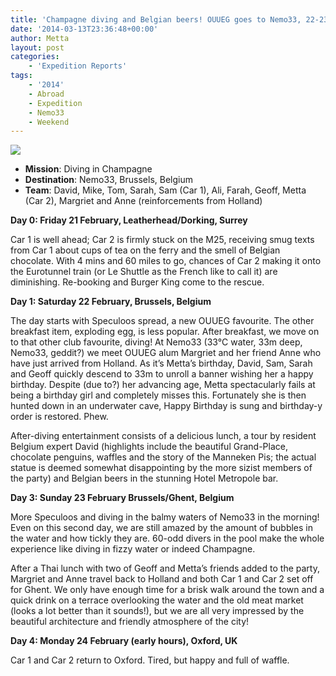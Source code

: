 ```yaml
---
title: 'Champagne diving and Belgian beers! OUUEG goes to Nemo33, 22-23rd February 2014'
date: '2014-03-13T23:36:48+00:00'
author: Metta
layout: post
categories:
    - 'Expedition Reports'
tags:
    - '2014'
    - Abroad
    - Expedition
    - Nemo33
    - Weekend
---
```


![](http://ouueg.com/wp-content/uploads/2014/03/bruxelles21.jpg)

- **Mission**: Diving in Champagne
- **Destination**: Nemo33, Brussels, Belgium
- **Team**: David, Mike, Tom, Sarah, Sam (Car 1), Ali, Farah, Geoff, Metta (Car 2), Margriet and Anne (reinforcements from Holland)

**Day 0: Friday 21 February, Leatherhead/Dorking, Surrey**

Car 1 is well ahead; Car 2 is firmly stuck on the M25, receiving smug texts from Car 1 about cups of tea on the ferry and the smell of Belgian chocolate. With 4 mins and 60 miles to go, chances of Car 2 making it onto the Eurotunnel train (or Le Shuttle as the French like to call it) are diminishing. Re-booking and Burger King come to the rescue.

**Day 1: Saturday 22 February, Brussels, Belgium**

The day starts with Speculoos spread, a new OUUEG favourite. The other breakfast item, exploding egg, is less popular. After breakfast, we move on to that other club favourite, diving! At Nemo33 (33°C water, 33m deep, Nemo33, geddit?) we meet OUUEG alum Margriet and her friend Anne who have just arrived from Holland. As it’s Metta’s birthday, David, Sam, Sarah and Geoff quickly descend to 33m to unroll a banner wishing her a happy birthday. Despite (due to?) her advancing age, Metta spectacularly fails at being a birthday girl and completely misses this. Fortunately she is then hunted down in an underwater cave, Happy Birthday is sung and birthday-y order is restored. Phew.

After-diving entertainment consists of a delicious lunch, a tour by resident Belgium expert David (highlights include the beautiful Grand-Place, chocolate penguins, waffles and the story of the Manneken Pis; the actual statue is deemed somewhat disappointing by the more sizist members of the party) and Belgian beers in the stunning Hotel Metropole bar.

**Day 3: Sunday 23 February Brussels/Ghent, Belgium**

More Speculoos and diving in the balmy waters of Nemo33 in the morning! Even on this second day, we are still amazed by the amount of bubbles in the water and how tickly they are. 60-odd divers in the pool make the whole experience like diving in fizzy water or indeed Champagne.

After a Thai lunch with two of Geoff and Metta’s friends added to the party, Margriet and Anne travel back to Holland and both Car 1 and Car 2 set off for Ghent. We only have enough time for a brisk walk around the town and a quick drink on a terrace overlooking the water and the old meat market (looks a lot better than it sounds!), but we are all very impressed by the beautiful architecture and friendly atmosphere of the city!

**Day 4: Monday 24 February (early hours), Oxford, UK**

Car 1 and Car 2 return to Oxford. Tired, but happy and full of waffle.

